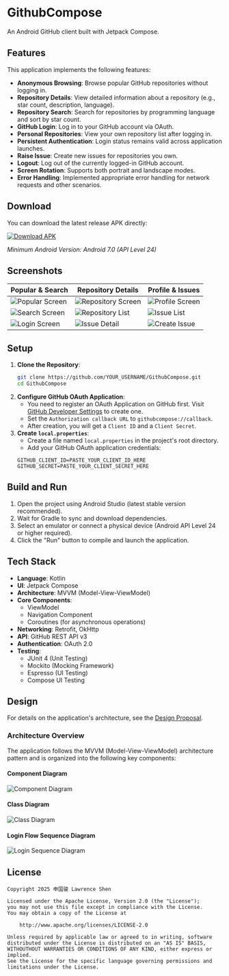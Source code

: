 # GithubCompose

An Android GitHub client built with Jetpack Compose.

## Features

This application implements the following features:

*   **Anonymous Browsing**: Browse popular GitHub repositories without logging in.
*   **Repository Details**: View detailed information about a repository (e.g., star count, description, language).
*   **Repository Search**: Search for repositories by programming language and sort by star count.
*   **GitHub Login**: Log in to your GitHub account via OAuth.
*   **Personal Repositories**: View your own repository list after logging in.
*   **Persistent Authentication**: Login status remains valid across application launches.
*   **Raise Issue**: Create new issues for repositories you own.
*   **Logout**: Log out of the currently logged-in GitHub account.
*   **Screen Rotation**: Supports both portrait and landscape modes.
*   **Error Handling**: Implemented appropriate error handling for network requests and other scenarios.

## Download

You can download the latest release APK directly:

[![Download APK](https://img.shields.io/badge/Download-APK-green.svg)](release/app-release.apk)

*Minimum Android Version: Android 7.0 (API Level 24)*

## Screenshots

| Popular & Search | Repository Details | Profile & Issues |
|-----------------|-------------------|------------------|
| ![Popular Screen](release/screenshots/popular-screen.png) | ![Repository Screen](release/screenshots/repo-screen.png) | ![Profile Screen](release/screenshots/profile-screen.png) |
| ![Search Screen](release/screenshots/search-screen.png) | ![Repository List](release/screenshots/repo-list-screen.png) | ![Issue List](release/screenshots/issue-list-screen.png) |
| ![Login Screen](release/screenshots/login-screen.png) | ![Issue Detail](release/screenshots/issue-detail-screen.png) | ![Create Issue](release/screenshots/create-issue-screen.png) |

## Setup

1.  **Clone the Repository**:
    ```bash
    git clone https://github.com/YOUR_USERNAME/GithubCompose.git
    cd GithubCompose
    ```
2.  **Configure GitHub OAuth Application**:
    *   You need to register an OAuth Application on GitHub first. Visit [GitHub Developer Settings](https://github.com/settings/apps) to create one.
    *   Set the `Authorization callback URL` to `githubcompose://callback`.
    *   After creation, you will get a `Client ID` and a `Client Secret`.
3.  **Create `local.properties`**:
    *   Create a file named `local.properties` in the project's root directory.
    *   Add your GitHub OAuth application credentials:
      ```properties
      GITHUB_CLIENT_ID=PASTE_YOUR_CLIENT_ID_HERE
      GITHUB_SECRET=PASTE_YOUR_CLIENT_SECRET_HERE
      ```

## Build and Run

1.  Open the project using Android Studio (latest stable version recommended).
2.  Wait for Gradle to sync and download dependencies.
3.  Select an emulator or connect a physical device (Android API Level 24 or higher required).
4.  Click the "Run" button to compile and launch the application.

## Tech Stack

*   **Language**: Kotlin
*   **UI**: Jetpack Compose
*   **Architecture**: MVVM (Model-View-ViewModel)
*   **Core Components**:
    *   ViewModel
    *   Navigation Component
    *   Coroutines (for asynchronous operations)
*   **Networking**: Retrofit, OkHttp
*   **API**: GitHub REST API v3
*   **Authentication**: OAuth 2.0
*   **Testing**:
    *   JUnit 4 (Unit Testing)
    *   Mockito (Mocking Framework)
    *   Espresso (UI Testing)
    *   Compose UI Testing

## Design

For details on the application's architecture, see the [Design Proposal](DESIGN.md).

### Architecture Overview

The application follows the MVVM (Model-View-ViewModel) architecture pattern and is organized into the following key components:

#### Component Diagram
![Component Diagram](resources/design/Component-Diagram.png)

#### Class Diagram
![Class Diagram](resources/design/Class-Diagram.png)

#### Login Flow Sequence Diagram
![Login Sequence Diagram](resources/design/Login-Sequence-Diagram.png)

## License

```
Copyright 2025 申国骏 Lawrence Shen

Licensed under the Apache License, Version 2.0 (the "License");
you may not use this file except in compliance with the License.
You may obtain a copy of the License at

    http://www.apache.org/licenses/LICENSE-2.0

Unless required by applicable law or agreed to in writing, software
distributed under the License is distributed on an "AS IS" BASIS,
WITHOUTHOUT WARRANTIES OR CONDITIONS OF ANY KIND, either express or implied.
See the License for the specific language governing permissions and
limitations under the License.
```
